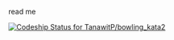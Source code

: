 read me

[ ![Codeship Status for TanawitP/bowling_kata2](https://codeship.io/projects/3323d740-38cd-0132-5b0d-560abec77063/status)](https://codeship.io/projects/42097)